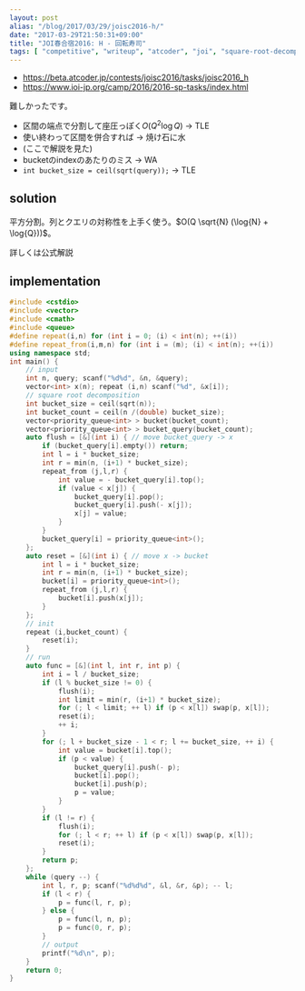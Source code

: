 ```yaml
---
layout: post
alias: "/blog/2017/03/29/joisc2016-h/"
date: "2017-03-29T21:50:31+09:00"
title: "JOI春合宿2016: H - 回転寿司"
tags: [ "competitive", "writeup", "atcoder", "joi", "square-root-decomposition" ]
---
```


-   <https://beta.atcoder.jp/contests/joisc2016/tasks/joisc2016_h>
-   <https://www.ioi-jp.org/camp/2016/2016-sp-tasks/index.html>

難しかったです。

-   区間の端点で分割して座圧っぽく$O(Q^2\log Q)$ $\to$ TLE
-   使い終わって区間を併合すれば $\to$ 焼け石に水
-   (ここで解説を見た)
-   bucketのindexのあたりのミス $\to$ WA
-   `int bucket_size = ceil(sqrt(query));` $\to$ TLE

## solution

平方分割。列とクエリの対称性を上手く使う。$O(Q \sqrt{N} (\log{N} + \log{Q}))$。

詳しくは公式解説

## implementation

``` c++
#include <cstdio>
#include <vector>
#include <cmath>
#include <queue>
#define repeat(i,n) for (int i = 0; (i) < int(n); ++(i))
#define repeat_from(i,m,n) for (int i = (m); (i) < int(n); ++(i))
using namespace std;
int main() {
    // input
    int n, query; scanf("%d%d", &n, &query);
    vector<int> x(n); repeat (i,n) scanf("%d", &x[i]);
    // square root decomposition
    int bucket_size = ceil(sqrt(n));
    int bucket_count = ceil(n /(double) bucket_size);
    vector<priority_queue<int> > bucket(bucket_count);
    vector<priority_queue<int> > bucket_query(bucket_count);
    auto flush = [&](int i) { // move bucket_query -> x
        if (bucket_query[i].empty()) return;
        int l = i * bucket_size;
        int r = min(n, (i+1) * bucket_size);
        repeat_from (j,l,r) {
            int value = - bucket_query[i].top();
            if (value < x[j]) {
                bucket_query[i].pop();
                bucket_query[i].push(- x[j]);
                x[j] = value;
            }
        }
        bucket_query[i] = priority_queue<int>();
    };
    auto reset = [&](int i) { // move x -> bucket
        int l = i * bucket_size;
        int r = min(n, (i+1) * bucket_size);
        bucket[i] = priority_queue<int>();
        repeat_from (j,l,r) {
            bucket[i].push(x[j]);
        }
    };
    // init
    repeat (i,bucket_count) {
        reset(i);
    }
    // run
    auto func = [&](int l, int r, int p) {
        int i = l / bucket_size;
        if (l % bucket_size != 0) {
            flush(i);
            int limit = min(r, (i+1) * bucket_size);
            for (; l < limit; ++ l) if (p < x[l]) swap(p, x[l]);
            reset(i);
            ++ i;
        }
        for (; l + bucket_size - 1 < r; l += bucket_size, ++ i) {
            int value = bucket[i].top();
            if (p < value) {
                bucket_query[i].push(- p);
                bucket[i].pop();
                bucket[i].push(p);
                p = value;
            }
        }
        if (l != r) {
            flush(i);
            for (; l < r; ++ l) if (p < x[l]) swap(p, x[l]);
            reset(i);
        }
        return p;
    };
    while (query --) {
        int l, r, p; scanf("%d%d%d", &l, &r, &p); -- l;
        if (l < r) {
            p = func(l, r, p);
        } else {
            p = func(l, n, p);
            p = func(0, r, p);
        }
        // output
        printf("%d\n", p);
    }
    return 0;
}
```
